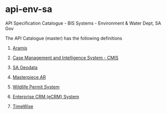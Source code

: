 # api-env-sa
API Specification Catalogue - BIS Systems - Environment &amp; Water Dept, SA Gov

The API Catalogue (master) has the following definitions 

1. [Aramis](https://redocly.github.io/redoc/?url=https://raw.githubusercontent.com/n8-coder/api-env-sa/master/aramis-apispec.yml)

2. [Case Management and Intelligence System - CMIS](https://redocly.github.io/redoc/?url=https://raw.githubusercontent.com/n8-coder/api-env-sa/master/cmis-apispec.yml)

3. [SA Geodata](https://redocly.github.io/redoc/?url=https://raw.githubusercontent.com/n8-coder/api-env-sa/master/sageodata-apispec.yml)

4. [Masterpiece AR](https://redocly.github.io/redoc/?url=https://raw.githubusercontent.com/n8-coder/api-env-sa/master/masterpiece-ar-apispec.yml)

5. [Wildlife Permit System](https://redocly.github.io/redoc/?url=https://raw.githubusercontent.com/n8-coder/api-env-sa/master/wps-apispec.yml)

6. [Enterprise CRM (eCRM) System](https://redocly.github.io/redoc/?url=https://raw.githubusercontent.com/n8-coder/api-env-sa/master/ecrm-apispec.yml)

7. [TimeWise](https://redocly.github.io/redoc/?url=https://raw.githubusercontent.com/n8-coder/api-env-sa/master/timewise-apispec.yml)
